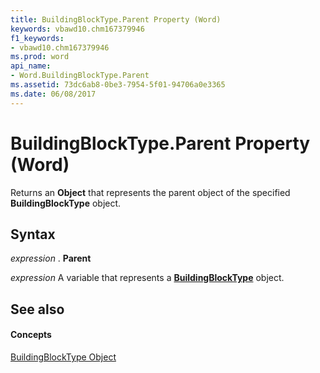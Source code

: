 ```yaml
---
title: BuildingBlockType.Parent Property (Word)
keywords: vbawd10.chm167379946
f1_keywords:
- vbawd10.chm167379946
ms.prod: word
api_name:
- Word.BuildingBlockType.Parent
ms.assetid: 73dc6ab8-0be3-7954-5f01-94706a0e3365
ms.date: 06/08/2017
---
```



# BuildingBlockType.Parent Property (Word)

Returns an  **Object** that represents the parent object of the specified **BuildingBlockType** object.


## Syntax

 _expression_ . **Parent**

 _expression_ A variable that represents a **[BuildingBlockType](Word.BuildingBlockType.md)** object.


## See also


#### Concepts


[BuildingBlockType Object](Word.BuildingBlockType.md)

